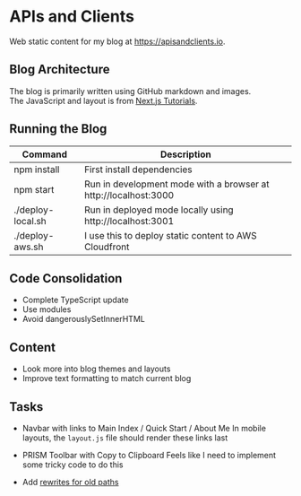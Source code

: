 # APIs and Clients

Web static content for my blog at https://apisandclients.io.

## Blog Architecture

The blog is primarily written using GitHub markdown and images.\
The JavaScript and layout is from [Next.js Tutorials](https://nextjs.org/learn-pages-router/basics/data-fetching/blog-data).

## Running the Blog

| Command | Description |
| ------- | ----------- |
| npm install | First install dependencies |
| npm start | Run in development mode with a browser at http://localhost:3000 |
| ./deploy-local.sh | Run in deployed mode locally using http://localhost:3001 |
| ./deploy-aws.sh | I use this to deploy static content to AWS Cloudfront |

## Code Consolidation

- Complete TypeScript update
- Use modules
- Avoid dangerouslySetInnerHTML

## Content

- Look more into blog themes and layouts
- Improve text formatting to match current blog

## Tasks

- Navbar with links to Main Index / Quick Start / About Me
  In mobile layouts, the `layout.js` file should render these links last

- PRISM Toolbar with Copy to Clipboard
  Feels like I need to implement some tricky code to do this

- Add [rewrites for old paths](https://nextjs.org/docs/pages/api-reference/next-config-js/rewrites)
